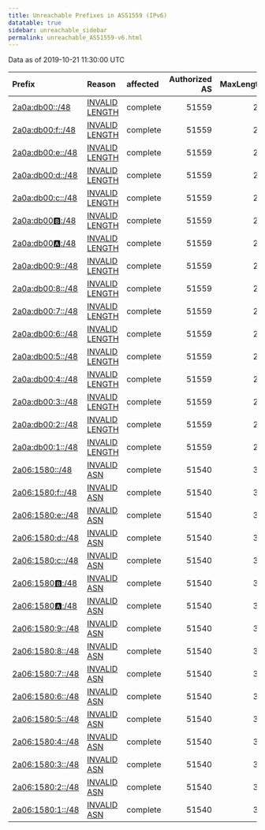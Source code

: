 ```yaml
---
title: Unreachable Prefixes in AS51559 (IPv6)
datatable: true
sidebar: unreachable_sidebar
permalink: unreachable_AS51559-v6.html
---
```


Data as of 2019-10-21 11:30:00 UTC


<div class="datatable-begin"></div>

| Prefix                                                     | Reason                                                                                                     | affected   |   Authorized AS |   MaxLength | Anchor                                         |   unreachable /48s |
|:-----------------------------------------------------------|:-----------------------------------------------------------------------------------------------------------|:-----------|----------------:|------------:|:-----------------------------------------------|-------------------:|
| [2a0a:db00::/48](https://stat.ripe.net/2a0a:db00::/48)     | [INVALID LENGTH](https://rpki-validator.ripe.net/announcement-preview?asn=AS51559&prefix=2a0a:db00::/48)   | complete   |           51559 |          29 | [RIPE](unreachable_RIPE_NCC_RPKI_Root-v6.html) |                  1 |
| [2a0a:db00:f::/48](https://stat.ripe.net/2a0a:db00:f::/48) | [INVALID LENGTH](https://rpki-validator.ripe.net/announcement-preview?asn=AS51559&prefix=2a0a:db00:f::/48) | complete   |           51559 |          29 | [RIPE](unreachable_RIPE_NCC_RPKI_Root-v6.html) |                  1 |
| [2a0a:db00:e::/48](https://stat.ripe.net/2a0a:db00:e::/48) | [INVALID LENGTH](https://rpki-validator.ripe.net/announcement-preview?asn=AS51559&prefix=2a0a:db00:e::/48) | complete   |           51559 |          29 | [RIPE](unreachable_RIPE_NCC_RPKI_Root-v6.html) |                  1 |
| [2a0a:db00:d::/48](https://stat.ripe.net/2a0a:db00:d::/48) | [INVALID LENGTH](https://rpki-validator.ripe.net/announcement-preview?asn=AS51559&prefix=2a0a:db00:d::/48) | complete   |           51559 |          29 | [RIPE](unreachable_RIPE_NCC_RPKI_Root-v6.html) |                  1 |
| [2a0a:db00:c::/48](https://stat.ripe.net/2a0a:db00:c::/48) | [INVALID LENGTH](https://rpki-validator.ripe.net/announcement-preview?asn=AS51559&prefix=2a0a:db00:c::/48) | complete   |           51559 |          29 | [RIPE](unreachable_RIPE_NCC_RPKI_Root-v6.html) |                  1 |
| [2a0a:db00:b::/48](https://stat.ripe.net/2a0a:db00:b::/48) | [INVALID LENGTH](https://rpki-validator.ripe.net/announcement-preview?asn=AS51559&prefix=2a0a:db00:b::/48) | complete   |           51559 |          29 | [RIPE](unreachable_RIPE_NCC_RPKI_Root-v6.html) |                  1 |
| [2a0a:db00:a::/48](https://stat.ripe.net/2a0a:db00:a::/48) | [INVALID LENGTH](https://rpki-validator.ripe.net/announcement-preview?asn=AS51559&prefix=2a0a:db00:a::/48) | complete   |           51559 |          29 | [RIPE](unreachable_RIPE_NCC_RPKI_Root-v6.html) |                  1 |
| [2a0a:db00:9::/48](https://stat.ripe.net/2a0a:db00:9::/48) | [INVALID LENGTH](https://rpki-validator.ripe.net/announcement-preview?asn=AS51559&prefix=2a0a:db00:9::/48) | complete   |           51559 |          29 | [RIPE](unreachable_RIPE_NCC_RPKI_Root-v6.html) |                  1 |
| [2a0a:db00:8::/48](https://stat.ripe.net/2a0a:db00:8::/48) | [INVALID LENGTH](https://rpki-validator.ripe.net/announcement-preview?asn=AS51559&prefix=2a0a:db00:8::/48) | complete   |           51559 |          29 | [RIPE](unreachable_RIPE_NCC_RPKI_Root-v6.html) |                  1 |
| [2a0a:db00:7::/48](https://stat.ripe.net/2a0a:db00:7::/48) | [INVALID LENGTH](https://rpki-validator.ripe.net/announcement-preview?asn=AS51559&prefix=2a0a:db00:7::/48) | complete   |           51559 |          29 | [RIPE](unreachable_RIPE_NCC_RPKI_Root-v6.html) |                  1 |
| [2a0a:db00:6::/48](https://stat.ripe.net/2a0a:db00:6::/48) | [INVALID LENGTH](https://rpki-validator.ripe.net/announcement-preview?asn=AS51559&prefix=2a0a:db00:6::/48) | complete   |           51559 |          29 | [RIPE](unreachable_RIPE_NCC_RPKI_Root-v6.html) |                  1 |
| [2a0a:db00:5::/48](https://stat.ripe.net/2a0a:db00:5::/48) | [INVALID LENGTH](https://rpki-validator.ripe.net/announcement-preview?asn=AS51559&prefix=2a0a:db00:5::/48) | complete   |           51559 |          29 | [RIPE](unreachable_RIPE_NCC_RPKI_Root-v6.html) |                  1 |
| [2a0a:db00:4::/48](https://stat.ripe.net/2a0a:db00:4::/48) | [INVALID LENGTH](https://rpki-validator.ripe.net/announcement-preview?asn=AS51559&prefix=2a0a:db00:4::/48) | complete   |           51559 |          29 | [RIPE](unreachable_RIPE_NCC_RPKI_Root-v6.html) |                  1 |
| [2a0a:db00:3::/48](https://stat.ripe.net/2a0a:db00:3::/48) | [INVALID LENGTH](https://rpki-validator.ripe.net/announcement-preview?asn=AS51559&prefix=2a0a:db00:3::/48) | complete   |           51559 |          29 | [RIPE](unreachable_RIPE_NCC_RPKI_Root-v6.html) |                  1 |
| [2a0a:db00:2::/48](https://stat.ripe.net/2a0a:db00:2::/48) | [INVALID LENGTH](https://rpki-validator.ripe.net/announcement-preview?asn=AS51559&prefix=2a0a:db00:2::/48) | complete   |           51559 |          29 | [RIPE](unreachable_RIPE_NCC_RPKI_Root-v6.html) |                  1 |
| [2a0a:db00:1::/48](https://stat.ripe.net/2a0a:db00:1::/48) | [INVALID LENGTH](https://rpki-validator.ripe.net/announcement-preview?asn=AS51559&prefix=2a0a:db00:1::/48) | complete   |           51559 |          29 | [RIPE](unreachable_RIPE_NCC_RPKI_Root-v6.html) |                  1 |
| [2a06:1580::/48](https://stat.ripe.net/2a06:1580::/48)     | [INVALID ASN](https://rpki-validator.ripe.net/announcement-preview?asn=AS51559&prefix=2a06:1580::/48)      | complete   |           51540 |          32 | [RIPE](unreachable_RIPE_NCC_RPKI_Root-v6.html) |                  1 |
| [2a06:1580:f::/48](https://stat.ripe.net/2a06:1580:f::/48) | [INVALID ASN](https://rpki-validator.ripe.net/announcement-preview?asn=AS51559&prefix=2a06:1580:f::/48)    | complete   |           51540 |          32 | [RIPE](unreachable_RIPE_NCC_RPKI_Root-v6.html) |                  1 |
| [2a06:1580:e::/48](https://stat.ripe.net/2a06:1580:e::/48) | [INVALID ASN](https://rpki-validator.ripe.net/announcement-preview?asn=AS51559&prefix=2a06:1580:e::/48)    | complete   |           51540 |          32 | [RIPE](unreachable_RIPE_NCC_RPKI_Root-v6.html) |                  1 |
| [2a06:1580:d::/48](https://stat.ripe.net/2a06:1580:d::/48) | [INVALID ASN](https://rpki-validator.ripe.net/announcement-preview?asn=AS51559&prefix=2a06:1580:d::/48)    | complete   |           51540 |          32 | [RIPE](unreachable_RIPE_NCC_RPKI_Root-v6.html) |                  1 |
| [2a06:1580:c::/48](https://stat.ripe.net/2a06:1580:c::/48) | [INVALID ASN](https://rpki-validator.ripe.net/announcement-preview?asn=AS51559&prefix=2a06:1580:c::/48)    | complete   |           51540 |          32 | [RIPE](unreachable_RIPE_NCC_RPKI_Root-v6.html) |                  1 |
| [2a06:1580:b::/48](https://stat.ripe.net/2a06:1580:b::/48) | [INVALID ASN](https://rpki-validator.ripe.net/announcement-preview?asn=AS51559&prefix=2a06:1580:b::/48)    | complete   |           51540 |          32 | [RIPE](unreachable_RIPE_NCC_RPKI_Root-v6.html) |                  1 |
| [2a06:1580:a::/48](https://stat.ripe.net/2a06:1580:a::/48) | [INVALID ASN](https://rpki-validator.ripe.net/announcement-preview?asn=AS51559&prefix=2a06:1580:a::/48)    | complete   |           51540 |          32 | [RIPE](unreachable_RIPE_NCC_RPKI_Root-v6.html) |                  1 |
| [2a06:1580:9::/48](https://stat.ripe.net/2a06:1580:9::/48) | [INVALID ASN](https://rpki-validator.ripe.net/announcement-preview?asn=AS51559&prefix=2a06:1580:9::/48)    | complete   |           51540 |          32 | [RIPE](unreachable_RIPE_NCC_RPKI_Root-v6.html) |                  1 |
| [2a06:1580:8::/48](https://stat.ripe.net/2a06:1580:8::/48) | [INVALID ASN](https://rpki-validator.ripe.net/announcement-preview?asn=AS51559&prefix=2a06:1580:8::/48)    | complete   |           51540 |          32 | [RIPE](unreachable_RIPE_NCC_RPKI_Root-v6.html) |                  1 |
| [2a06:1580:7::/48](https://stat.ripe.net/2a06:1580:7::/48) | [INVALID ASN](https://rpki-validator.ripe.net/announcement-preview?asn=AS51559&prefix=2a06:1580:7::/48)    | complete   |           51540 |          32 | [RIPE](unreachable_RIPE_NCC_RPKI_Root-v6.html) |                  1 |
| [2a06:1580:6::/48](https://stat.ripe.net/2a06:1580:6::/48) | [INVALID ASN](https://rpki-validator.ripe.net/announcement-preview?asn=AS51559&prefix=2a06:1580:6::/48)    | complete   |           51540 |          32 | [RIPE](unreachable_RIPE_NCC_RPKI_Root-v6.html) |                  1 |
| [2a06:1580:5::/48](https://stat.ripe.net/2a06:1580:5::/48) | [INVALID ASN](https://rpki-validator.ripe.net/announcement-preview?asn=AS51559&prefix=2a06:1580:5::/48)    | complete   |           51540 |          32 | [RIPE](unreachable_RIPE_NCC_RPKI_Root-v6.html) |                  1 |
| [2a06:1580:4::/48](https://stat.ripe.net/2a06:1580:4::/48) | [INVALID ASN](https://rpki-validator.ripe.net/announcement-preview?asn=AS51559&prefix=2a06:1580:4::/48)    | complete   |           51540 |          32 | [RIPE](unreachable_RIPE_NCC_RPKI_Root-v6.html) |                  1 |
| [2a06:1580:3::/48](https://stat.ripe.net/2a06:1580:3::/48) | [INVALID ASN](https://rpki-validator.ripe.net/announcement-preview?asn=AS51559&prefix=2a06:1580:3::/48)    | complete   |           51540 |          32 | [RIPE](unreachable_RIPE_NCC_RPKI_Root-v6.html) |                  1 |
| [2a06:1580:2::/48](https://stat.ripe.net/2a06:1580:2::/48) | [INVALID ASN](https://rpki-validator.ripe.net/announcement-preview?asn=AS51559&prefix=2a06:1580:2::/48)    | complete   |           51540 |          32 | [RIPE](unreachable_RIPE_NCC_RPKI_Root-v6.html) |                  1 |
| [2a06:1580:1::/48](https://stat.ripe.net/2a06:1580:1::/48) | [INVALID ASN](https://rpki-validator.ripe.net/announcement-preview?asn=AS51559&prefix=2a06:1580:1::/48)    | complete   |           51540 |          32 | [RIPE](unreachable_RIPE_NCC_RPKI_Root-v6.html) |                  1 |

<div class="datatable-end"></div>